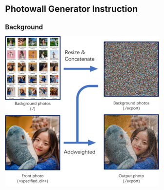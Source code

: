 # Photowall Generator Instruction
## Background
![image](https://github.com/3rd-Musketeer/photowall_generator/blob/master/readme/%E5%9B%BE%E7%89%871.png)
